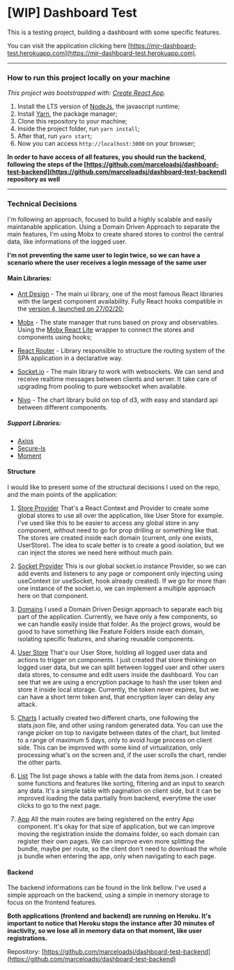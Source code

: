 # [WIP] Dashboard Test

This is a testing project, building a dashboard with some specific features.

You can visit the application clicking here [https://mjr-dashboard-test.herokuapp.com](https://mjr-dashboard-test.herokuapp.com).

---

### How to run this project locally on your machine

_This project was bootstrapped with: [Create React App](https://github.com/facebook/create-react-app)._

1. Install the LTS version of [NodeJs](https://nodejs.org/en/), the javascript runtime;
2. Install [Yarn](https://yarnpkg.com/), the package manager;
3. Clone this repository to your machine;
4. Inside the project folder, run `yarn install`;
5. After that, run `yarn start`;
6. Now you can access `http://localhost:3000` on your browser;

**In order to have access of all features, you should run the backend, following the steps of the [https://github.com/marceloadsj/dashboard-test-backend](https://github.com/marceloadsj/dashboard-test-backend) repository as well**

---

### Technical Decisions

I'm following an approach, focused to build a highly scalable and easily maintanable application. Using a Domain Driven Approach to separate the main features, I'm using Mobx to create shared stores to control the central data, like informations of the logged user.

**I'm not preventing the same user to login twice, so we can have a scenario where the user receives a login message of the same user**

#### Main Libraries:

- [Ant Design](https://ant.design/) - The main ui library, one of the most famous React libraries with the largest component availability. Fully React hooks compatible in the [version 4, launched on 27/02/20](https://github.com/ant-design/ant-design/releases/tag/4.0.0);

- [Mobx](https://mobx.js.org/) - The state manager that runs based on proxy and observables. Using the [Mobx React Lite](https://github.com/mobxjs/mobx-react-lite) wrapper to connect the stores and components using hooks;

- [React Router](https://reacttraining.com/react-router) - Library responsible to structure the routing system of the SPA application in a declarative way.

- [Socket.io](https://socket.io/) - The main library to work with websockets. We can send and receive realtime messages between clients and server. It take care of upgrading from pooling to pure websocket when available.

- [Nivo](https://nivo.rocks/) - The chart library build on top of d3, with easy and standard api between different components.

##### Support Libraries:

- [Axios](https://github.com/axios/axios)
- [Secure-ls](https://softvar.github.io/secure-ls)
- [Moment](https://momentjs.com/)

#### Structure

I would like to present some of the structural decisions I used on the repo, and the main points of the application:

1. [Store Provider](https://github.com/marceloadsj/dashboard-test/blob/master/src/contexts/StoreProvider.js)
   That's a React Context and Provider to create some global stores to use all over the application, like User Store for example.
   I've used like this to be easier to access any global store in any component, without need to go for prop drilling or something like that. The stores are created inside each domain (current, only one exists, UserStore). The idea to scale better is to create a good isolation, but we can inject the stores we need here without much pain.

2. [Socket Provider](https://github.com/marceloadsj/dashboard-test/blob/master/src/contexts/SocketProvider.js)
   This is our global socket.io instance Provider, so we can add events and listeners to any page or component only injecting using useContext (or useSocket, hook already created). If we go for more than one instance of the socket.io, we can implement a multiple approach here on that component.

3. [Domains](https://github.com/marceloadsj/dashboard-test/tree/master/src/domains)
   I used a Domain Driven Design approach to separate each big part of the application. Currently, we have only a few components, so we can handle easily inside that folder.
   As the project grows, would be good to have something like Feature Folders inside each domain, isolating specific features, and sharing reusable components.

4. [User Store](https://github.com/marceloadsj/dashboard-test/blob/master/src/domains/user/useUserStore.js)
   That's our User Store, holding all logged user data and actions to trigger on components. I just created that store thinking on logged user data, but we can split between logged user and other users data stores, to consume and edit users inside the dashboard. You can see that we are using a encryption package to hash the user token and store it inside local storage. Currently, the token never expires, but we can have a short term token and, that encryption layer can delay any attack.

5. [Charts](https://github.com/marceloadsj/dashboard-test/blob/master/src/domains/dashboard/ChartPage.js)
   I actually created two different charts, one following the stats.json file, and other using random generated data. You can use the range picker on top to navigate between dates of the chart, but limited to a range of maximum 5 days, only to avoid huge process on client side. This can be improved with some kind of virtualization, only processing what's on the screen and, if the user scrolls the chart, render the other parts.

6. [List](https://github.com/marceloadsj/dashboard-test/blob/master/src/domains/dashboard/ListPage.js)
   The list page shows a table with the data from items.json. I created some functions and features like sorting, filtering and an input to search any data. It's a simple table with pagination on client side, but it can be improved loading the data partially from backend, everytime the user clicks to go to the next page.

7. [App](https://github.com/marceloadsj/dashboard-test/blob/master/src/App.js)
   All the main routes are being registered on the entry App component. It's okay for that size of application, but we can improve moving the registration inside the domains folder, so each domain can register their own pages. We can improve even more splitting the bundle, maybe per route, so the client don't need to download the whole js bundle when entering the app, only when navigating to each page.

#### Backend

The backend informations can be found in the link bellow. I've used a simple approach on the backend, using a simple in memory storage to focus on the frontend features.

**Both applications (frontend and backend) are running on Heroku. It's important to notice that Heroku stops the instance after 30 minutes of inactivity, so we lose all in memory data on that moment, like user registrations.**

Repository:
[https://github.com/marceloadsj/dashboard-test-backend](https://github.com/marceloadsj/dashboard-test-backend)
